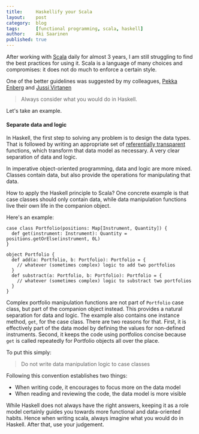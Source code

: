 ```yaml
---
title:     Haskellify your Scala
layout:    post
category:  blog
tags:      [functional programming, scala, haskell]
author:    Aki Saarinen
published: true
---
```


After working with [Scala][scala] daily for almost 3 years, I am still
struggling to find the best practices for using it. Scala is a language of many
choices and compromises: it does not do much to enforce a certain style.

One of the better guidelines was suggested by my colleagues,
[Pekka Enberg][penberg] and [Jussi Virtanen][jussi_v]

> Always consider what you would do in Haskell.

Let's take an example.

#### Separate data and logic

In Haskell, the first step to solving any problem is to design the data types.
That is followed by writing an appropriate set of [referentially transparent][ref_tp]
functions, which transform that data model as necessary. A very clear
separation of data and logic.

In imperative object-oriented programming, data and logic are more mixed.
Classes contain data, but also provide the operations for manipulating that
data.

How to apply the Haskell principle to Scala? One concrete example is that case
classes should only contain data, while data manipulation functions live their
own life in the companion object.

Here's an example:

    case class Portfolio(positions: Map[Instrument, Quantity]) {
      def get(instrument: Instrument): Quantity = positions.getOrElse(instrument, 0L)
    }

    object Portfolio {
      def add(a: Portfolio, b: Portfolio): Portfolio = {
        // whatever (sometimes complex) logic to add two portfolios
      }
      def substract(a: Portfolio, b: Portfolio): Portfolio = {
        // whatever (sometimes complex) logic to substract two portfolios
      }
    }

Complex portfolio manipulation functions are not part of `Portfolio` case
class, but part of the companion object instead. This provides a natural
separation for data and logic. The example also contains one instance method,
`get`, for the case class. There are two reasons for that. First, it is
effectively part of the data model by defining the values for non-defined
instruments. Second, it keeps the code using portfolios concise because `get`
is called repeatedly for Portfolio objects all over the place.

To put this simply:

> Do not write data manipulation logic to case classes

Following this convention establishes two things:

* When writing code, it encourages to focus more on the data model
* When reading and reviewing the code, the data model is more visible

While Haskell does not always have the right answers, keeping it as a role
model certainly guides you towards more functional and data-oriented habits.
Hence when writing scala, always imagine what you would do in Haskell. After
that, use your judgement.

[penberg]: https://twitter.com/penberg
[jussi_v]: https://twitter.com/jussi_v
[scala]:   http://scala-lang.org "Scala"
[ref_tp]:  http://en.wikipedia.org/wiki/Referential_transparency_(computer_science)  "Referential transparency (computer science)"
